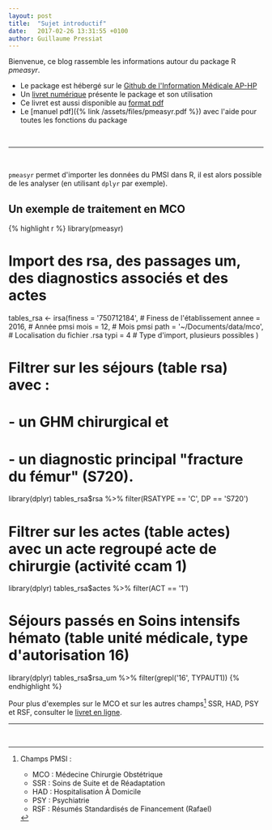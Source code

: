 ```yaml
---
layout: post
title:  "Sujet introductif"
date:   2017-02-26 13:31:55 +0100
author: Guillaume Pressiat
---
```


Bienvenue, ce blog rassemble les informations autour du package R *pmeasyr*. 

- Le package est hébergé sur le [Github de l'Information Médicale AP-HP](https://github.com/IM-APHP/pmeasyr)
- Un [livret numérique](/pmeasyr) présente le package et son utilisation
- Ce livret est aussi disponible au [format pdf](/pmeasyr/pmeasyr-book.pdf)
- Le [manuel pdf]({% link /assets/files/pmeasyr.pdf %}) avec l'aide pour toutes les fonctions du package

<br>

----------
<br>


`pmeasyr` permet d'importer les données du PMSI dans R, il est alors possible de les analyser (en utilisant `dplyr` par exemple).

## Un exemple de traitement en MCO

{% highlight r %}
library(pmeasyr)
# Import des rsa, des passages um, des diagnostics associés et des actes
tables_rsa <- irsa(finess = '750712184', # Finess de l'établissement
                   annee  = 2016, # Année pmsi
                   mois   = 12, # Mois pmsi
                   path   = '~/Documents/data/mco', # Localisation du fichier .rsa
                   typi   = 4 # Type d'import, plusieurs possibles
)

# Filtrer sur les séjours (table rsa) avec : 
# - un GHM chirurgical et
# - un diagnostic principal "fracture du fémur" (S720).
library(dplyr)
tables_rsa$rsa %>% filter(RSATYPE == 'C', DP == 'S720')

# Filtrer sur les actes (table actes) avec un acte regroupé acte de chirurgie (activité ccam 1)
library(dplyr)
tables_rsa$actes %>% filter(ACT == '1')

# Séjours passés en Soins intensifs hémato (table unité médicale, type d'autorisation 16)
library(dplyr)
tables_rsa$rsa_um %>% filter(grepl('16', TYPAUT1))
{% endhighlight %}


Pour plus d'exemples sur le MCO et sur les autres champs[^1] SSR, HAD, PSY et RSF, consulter le [livret en ligne](/pmeasyr/).
<br>

------

[^1]: Champs PMSI :
	* MCO : Médecine Chirurgie Obstétrique
	* SSR : Soins de Suite et de Réadaptation
	* HAD : Hospitalisation À Domicile
	* PSY : Psychiatrie
	* RSF : Résumés Standardisés de Financement (Rafael)


<br>
